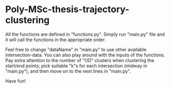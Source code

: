 # Poly-MSc-thesis-trajectory-clustering

All the functions are defined in "functions.py". Simply run "main.py" file and it will call the functions in the appropriate order.

Feel free to change "dataName" in "main.py" to use other available intersection-data. You can also play around with the inputs of the functions. Pay extra attention to the number of "OD" clusters when clustering the start/end points; pick suitable "k"s for each intersection (midway in "main.py"), and then move on to the next lines in "main.py".

Have fun!
